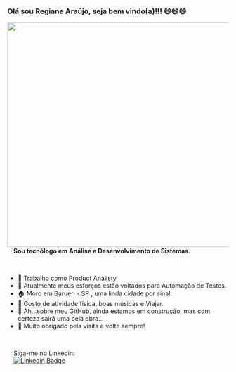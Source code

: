 ### Olá sou Regiane Araújo, seja bem vindo(a)!!!  😄😄😄 

<img align="right" width="505" height="512" src="https://cdn.dribbble.com/users/2646423/screenshots/5507196/media/5540b367737027abdae6ef05bbc2e475.gif">
<br>
<p>&emsp;<strong>Sou tecnólogo em Análise e Desenvolvimento de Sistemas.</strong></p>
<br>

-  🏢 Trabalho como Product Analisty 
-  💪 Atualmente meus esforços estão voltados para Automação de Testes. 
-  🏠 Moro em Barueri - SP , uma linda cidade por sinal.
-  🤔 Gosto de atividade física, boas músicas e Viajar. 
-  🚧 Ah...sobre meu GitHub, ainda estamos em construção, mas com certeza sairá uma bela obra...
-  👋 Muito obrigado pela visita e volte sempre!
<br>



&emsp;Siga-me no Linkedin: <br>
&emsp;[![Linkedin Badge](https://img.shields.io/badge/-LinkedIn-blue?style=flat-square&logo=Linkedin&logoColor=white&link=https://www.linkedin.com/in/regiane-n-a-61236466/)](https://www.linkedin.com/in/regiane-n-a-61236466/)
<br>
<br>

